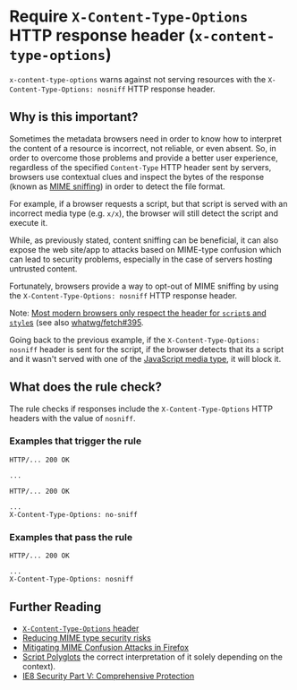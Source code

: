 # Require `X-Content-Type-Options` HTTP response header (`x-content-type-options`)

`x-content-type-options` warns against not serving resources with the
`X-Content-Type-Options: nosniff` HTTP response header.

## Why is this important?

Sometimes the metadata browsers need in order to know how to interpret
the content of a resource is incorrect, not reliable, or even absent.
So, in order to overcome those problems and provide a better user
experience, regardless of the specified `Content-Type` HTTP header sent
by servers, browsers use contextual clues and inspect the bytes of the
response (known as [MIME sniffing](https://mimesniff.spec.whatwg.org/))
in order to detect the file format.

For example, if a browser requests a script, but that script is served
with an incorrect media type (e.g. `x/x`), the browser will still detect
the script and execute it.

While, as previously stated, content sniffing can be beneficial, it
can also expose the web site/app to attacks based on MIME-type confusion
which can lead to security problems, especially in the case of servers
hosting untrusted content.

Fortunately, browsers provide a way to opt-out of MIME sniffing by
using the `X-Content-Type-Options: nosniff` HTTP response header.

Note: [Most modern browsers only respect the header for `script`s and
`style`s](https://fetch.spec.whatwg.org/#should-response-to-request-be-blocked-due-to-nosniff%3F)
(see also [whatwg/fetch#395](https://github.com/whatwg/fetch/issues/395).

Going back to the previous example, if the `X-Content-Type-Options: nosniff`
header is sent for the script, if the browser detects that its a script
and it wasn't served with one of the [JavaScript media
type](https://html.spec.whatwg.org/multipage/scripting.html#javascript-mime-type),
it will block it.

## What does the rule check?

The rule checks if responses include the `X-Content-Type-Options`
HTTP headers with the value of `nosniff`.

### Examples that **trigger** the rule

```text
HTTP/... 200 OK

...
```

```text
HTTP/... 200 OK

...
X-Content-Type-Options: no-sniff
```

### Examples that **pass** the rule

```text
HTTP/... 200 OK

...
X-Content-Type-Options: nosniff
```

## Further Reading

* [`X-Content-Type-Options` header](https://fetch.spec.whatwg.org/#x-content-type-options-header)
* [Reducing MIME type security risks](https://msdn.microsoft.com/en-us/library/gg622941.aspx)
* [Mitigating MIME Confusion Attacks in Firefox](https://blog.mozilla.org/security/2016/08/26/mitigating-mime-confusion-attacks-in-firefox/)
* [Script Polyglots](https://blogs.msdn.microsoft.com/ieinternals/2014/11/24/script-polyglots/) the correct interpretation of it solely depending on the context).
* [IE8 Security Part V: Comprehensive Protection](https://blogs.msdn.microsoft.com/ie/2008/07/02/ie8-security-part-v-comprehensive-protection/)
